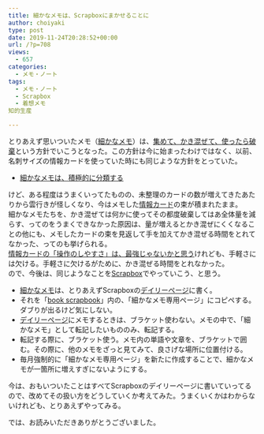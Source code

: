 ```yaml
---
title: 細かなメモは、Scrapboxにまかせることに
author: choiyaki
type: post
date: 2019-11-24T20:28:52+00:00
url: /?p=708
views:
  - 657
categories:
  - メモ・ノート
tags:
  - メモ・ノート
  - Scrapbox
  - 着想メモ
知的生産

---
```

とりあえず思いついたメモ（[細かなメモ][1]）は、[集めて、かき混ぜて、使ったら破棄][2]という方針でいこうとなった。この方針は今に始まったわけではなく、以前、名刺サイズの情報カードを使っていた時にも同じような方針をとっていた。

  * <a href="https://choiyaki.com/?p=434" draggable="false">細かなメモは、積極的に分類する</a>

けど、ある程度はうまくいってたものの、未整理のカードの数が増えてきたあたりから雲行きが怪しくなり、今はメモした<a href="https://scrapbox.io/choiyaki-hondana/%E6%83%85%E5%A0%B1%E3%82%AB%E3%83%BC%E3%83%89" draggable="false">情報カード</a>の束が積まれたまま。  
細かなメモたちを、かき混ぜては何かに使ってその都度破棄してはあ全体量を減らす、ってのをうまくできなかった原因は、量が増えるとかき混ぜにくくなることの他にも、メモしたカードの束を見返して手を加えてかき混ぜる時間をとれてなかった、ってのも挙げられる。  
<a href="https://scrapbox.io/choiyaki-hondana/%E6%83%85%E5%A0%B1%E3%82%AB%E3%83%BC%E3%83%89%E3%81%AE%E3%80%8C%E6%93%8D%E4%BD%9C%E3%81%AE%E3%81%97%E3%82%84%E3%81%99%E3%81%95%E3%80%8D%E3%81%AF%E3%80%81%E6%9C%80%E5%BC%B7%E3%81%98%E3%82%83%E3%81%AA%E3%81%84%E3%81%8B%E3%81%A8%E6%80%9D%E3%81%86" draggable="false">情報カードの「操作のしやすさ」は、最強じゃないかと思う</a>けれども、手軽さには欠ける。手軽さに欠けるがために、かき混ぜる時間をとれなかった。  
ので、今後は、同じようなことを<a href="https://scrapbox.io/choiyaki-hondana/Scrapbox" draggable="false">Scrapbox</a>でやっていこう、と思う。

  * <a href="https://scrapbox.io/choiyaki-hondana/%E7%B4%B0%E3%81%8B%E3%81%AA%E3%83%A1%E3%83%A2" draggable="false">細かなメモ</a>は、とりあえずScrapboxの<a href="https://scrapbox.io/choiyaki-hondana/%E3%83%87%E3%82%A4%E3%83%AA%E3%83%BC%E3%83%9A%E3%83%BC%E3%82%B8" draggable="false">デイリーページ</a>に書く。
  * それを「<a href="https://scrapbox.io/choiyaki-hondana" draggable="false">book scrapbook</a>」内の、「細かなメモ専用ページ」にコピペする。ダブりが出るけど気にしない。
  * <a href="https://scrapbox.io/choiyaki-hondana/%E3%83%87%E3%82%A4%E3%83%AA%E3%83%BC%E3%83%9A%E3%83%BC%E3%82%B8" draggable="false">デイリーページ</a>にメモするときは、ブラケット使わない。メモの中で、「細かなメモ」として転記したいもののみ、転記する。
  * 転記する際に、ブラケット使う。メモ内の単語や文章を、ブラケットで囲む。その際に、他のメモをざっと見てみて、良さげな場所に位置付ける。
  * 毎月強制的に「細かなメモ専用ページ」を新たに作成することで、細かなメモが一箇所に増えすぎにないようにする。

今は、おもいついたことはすべてScrapboxのデイリーページに書いていってるので、改めてその扱い方をどうしていくか考えてみた。うまくいくかはわからないけれども、とりあえずやってみる。

では、お読みいただきありがとうございました。

 [1]: https://scrapbox.io/choiyaki-hondana/%E7%B4%B0%E3%81%8B%E3%81%AA%E3%83%A1%E3%83%A2
 [2]: https://choiyaki.com/?p=704